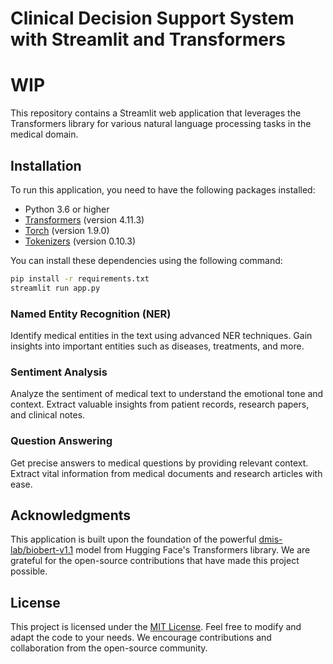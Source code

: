 # Clinical Decision Support System with Streamlit and Transformers
# WIP

This repository contains a Streamlit web application that leverages the Transformers library for various natural language processing tasks in the medical domain.

## Installation

To run this application, you need to have the following packages installed:

- Python 3.6 or higher
- [Transformers](https://github.com/huggingface/transformers) (version 4.11.3)
- [Torch](https://pytorch.org/get-started/locally/) (version 1.9.0)
- [Tokenizers](https://github.com/huggingface/tokenizers) (version 0.10.3)

You can install these dependencies using the following command:

```bash
pip install -r requirements.txt
streamlit run app.py
```

### Named Entity Recognition (NER)

Identify medical entities in the text using advanced NER techniques. Gain insights into important entities such as diseases, treatments, and more.

### Sentiment Analysis

Analyze the sentiment of medical text to understand the emotional tone and context. Extract valuable insights from patient records, research papers, and clinical notes.

### Question Answering

Get precise answers to medical questions by providing relevant context. Extract vital information from medical documents and research articles with ease.

## Acknowledgments

This application is built upon the foundation of the powerful [dmis-lab/biobert-v1.1](https://huggingface.co/dmis-lab/biobert-v1.1) model from Hugging Face's Transformers library. We are grateful for the open-source contributions that have made this project possible.

## License

This project is licensed under the [MIT License](LICENSE). Feel free to modify and adapt the code to your needs. We encourage contributions and collaboration from the open-source community.
